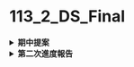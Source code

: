 # 113_2_DS_Final

<details>
  <summary><strong>期中提案</strong></summary>

  [提案影片 YouTube 連結](https://youtu.be/qAA3lzzANrg)
  
</details>


<details>
  <summary><strong>第二次進度報告</strong></summary>

  [影片 YouTube 連結](https://youtu.be/xobWjNFoGiE)
  
</details>